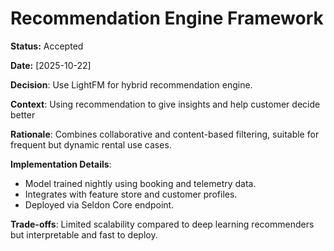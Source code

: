 # Recommendation Engine Framework

**Status:** Accepted

**Date:** [2025-10-22]

**Decision**: Use LightFM for hybrid recommendation engine.

**Context**: Using recommendation to give insights and help customer decide better

**Rationale**: Combines collaborative and content-based filtering, suitable for frequent but dynamic rental use cases.

**Implementation Details**:
* Model trained nightly using booking and telemetry data.
* Integrates with feature store and customer profiles.
* Deployed via Seldon Core endpoint.

**Trade-offs**: Limited scalability compared to deep learning recommenders but interpretable and fast to deploy.
